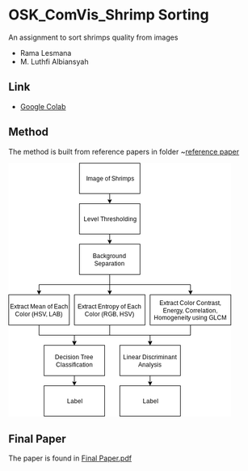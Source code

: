 # OSK_ComVis_Shrimp Sorting

An assignment to sort shrimps quality from images

- Rama Lesmana
- M. Luthfi Albiansyah

## Link
- [Google Colab](https://colab.research.google.com/drive/1Y4NpwIJLg5NQp7SAtTUgavDMZJuc3ET3?usp=sharing)

## Method
The method is built from reference papers in folder ~[reference paper](https://github.com/Romeless/UAS_OSK110/tree/master/reference%20paper)

![Methodology](diagram.png)

## Final Paper
The paper is found in [Final Paper.pdf](https://github.com/Romeless/UAS_OSK110/blob/master/Final%20Paper.pdf)
